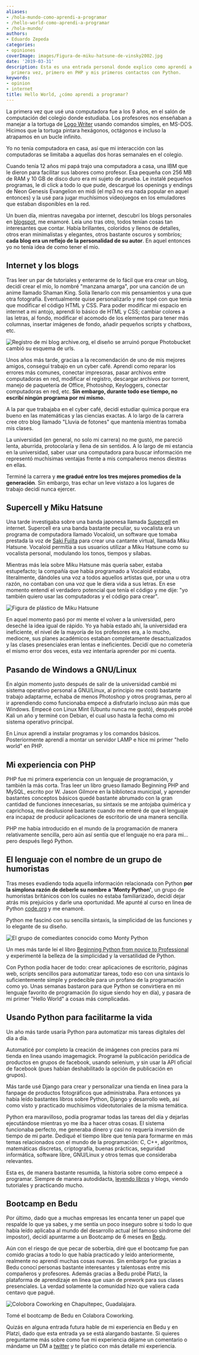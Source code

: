 ```yaml
---
aliases:
- /hola-mundo-como-aprendi-a-programar
- /hello-world-como-aprendi-a-programar
- /hola-mundo/
authors:
- Eduardo Zepeda
categories:
- opiniones
coverImage: images/Figura-de-miku-hatsune-de-vinsky2002.jpg
date: '2019-03-31'
description: Esta es una entrada personal donde explico como aprendí a programar por
  primera vez, primero en PHP y mis primeros contactos con Python.
keywords:
- opinion
- internet
title: Hello World, ¿cómo aprendi a programar?
---
```


La primera vez que usé una computadora fue a los 9 años, en el salón de computación del colegio donde estudiaba. Los profesores nos enseñaban a manejar a la tortuga de [Logo Writer](https://www.xataka.com/historia-tecnologica/tortuga-que-nos-enseno-a-programar-historia-logo-primer-lenguaje-programacion-disenado-para-ninos) usando comandos simples, en MS-DOS. Hicimos que la tortuga pintara hexágonos, octágonos e incluso la atrapamos en un bucle infinito.

Yo no tenía computadora en casa, así que mi interacción con las computadoras se limitaba a aquellas dos horas semanales en el colegio.

Cuando tenía 12 años mi papá trajo una computadora a casa, una IBM que le dieron para facilitar sus labores como profesor. Esa pequeña con 256 MB de RAM y 10 GB de disco duro era mi sujeto de prueba. Le instalé pequeños programas, le di click a todo lo que pude, descargué los openings y endings de Neon Genesis Evangelion en midi (el mp3 no era nada popular en aquel entonces) y la usé para jugar muchísimos videojuegos en los emuladores que estaban disponibles en la red.

Un buen día, mientras navegaba por internet, descubrí los blogs personales en [blogspot](https://www.blogger.com#?), me enamoré. Leía uno tras otro, todos tenían cosas tan interesantes que contar. Había brillantes, coloridos y llenos de detalles, otros eran minimalistas y elegantes, otros bastante oscuros y sombríos; **cada blog era un reflejo de la personalidad de su autor**. En aquel entonces yo no tenía idea de como tener el mío.

## Internet y los blogs

Tras leer un par de tutoriales y enterarme de lo fácil que era crear un blog, decidí crear el mío, lo nombré "manzana amarga", por una canción de un anime llamado Shaman King. Solía llenarlo con mis pensamientos y una que otra fotografía. Eventualmente quise personalizarlo y me topé con que tenía que modificar el código HTML y CSS. Para poder modificar mi espacio en internet a mi antojo, aprendí lo básico de HTML y CSS; cambiar colores a las letras, al fondo, modificar el acomodo de los elementos para tener más columnas, insertar imágenes de fondo, añadir pequeños scripts y chatboxs, etc.

![Registro de mi blog archive.org, el diseño se arruinó porque Photobucket cambió su esquema de urls.](images/blog-manzana-amarga.jpg "Registro de mi blog archive.org, el diseño se arruinó porque Photobucket cambió su esquema de urls.")

Unos años más tarde, gracias a la recomendación de uno de mis mejores amigos, conseguí trabajo en un cyber café. Aprendí como reparar los errores más comunes, conectar impresoras, pasar archivos entre computadoras en red, modificar el registro, descargar archivos por torrent, manejo de paquetería de Office, Photoshop, Keyloggers, conectar computadoras en red, etc. **Sin embargo, durante todo ese tiempo, no escribí ningún programa por mi mismo.**

A la par que trabajaba en el cyber café, decidí estudiar química porque era bueno en las matemáticas y las ciencias exactas. A lo largo de la carrera cree otro blog llamado "Lluvia de fotones" que mantenía mientras tomaba mis clases. 

La universidad (en general, no solo mi carrera) no me gustó, me pareció lenta, aburrida, protocolaría y llena de sin sentidos. A lo largo de mi estancia en la universidad, saber usar una computadora para buscar información me representó muchísimas ventajas frente a mis compañeros menos diestras en ellas.

Terminé la carrera y **me gradué entre los tres mejores promedios de la generación**. Sin embargo, tras echar un leve vistazo a los lugares de trabajo decidí nunca ejercer.

## Supercell y Miku Hatsune

Una tarde investigaba sobre una banda japonesa llamada [Supercell](https://www.supercell.jp/english.html) en internet. Supercell era una banda bastante peculiar, su vocalista era un programa de computadora llamado Vocaloid, un software que tomaba prestada la voz de [Saki Fujita](https://es.wikipedia.org/wiki/Saki_Fujita) para crear una cantante virtual, llamada Miku Hatsune. Vocaloid permitía a sus usuarios utilizar a Miku Hatsune como su vocalista personal, modulando los tonos, tiempos y sílabas.

Mientras más leía sobre Miku Hatsune más quería saber, estaba estupefacto; la compañía que había programado a Vocaloid estaba, literalmente, dándoles una voz a todos aquellos artistas que, por una u otra razón, no contaban con una voz que le diera vida a sus letras. En ese momento entendí el verdadero potencial que tenía el código y me dije: "yo también quiero usar las computadoras y el código para crear".

![Figura de plástico de Miku Hatsune](images/FiguraDeMikuHatsune.jpg "Figura de plástico de Miku Hatsune. Créditos de la imagen a 南menghua https://pixabay.com/es/users/%E5%8D%97menghua-19298964/ ")


En aquel momento pasó por mi mente el volver a la universidad, pero deseché la idea igual de rápido. Yo ya había estado ahí, la universidad era ineficiente, el nivel de la mayoría de los profesores era, a lo mucho, mediocre, sus planes académicos estaban completamente desactualizados y las clases presenciales eran lentas e ineficientes. Decidí que no cometería el mismo error dos veces, esta vez intentaría aprender por mi cuenta.

## Pasando de Windows a GNU/Linux

En algún momento justo después de salir de la universidad cambié mi sistema operativo personal a GNU/Linux, al principio me costó bastante trabajo adaptarme, echaba de menos Photoshop y otros programas, pero al ir aprendiendo como funcionaba empecé a disfrutarlo incluso aún más que Windows. Empecé con Linux Mint (Ubuntu nunca me gustó), después probé Kali un año y terminé con Debian, el cual uso hasta la fecha como mi sistema operativo principal. 

En Linux aprendí a instalar programas y los comandos básicos. Posteriormente aprendí a montar un servidor LAMP e hice mi primer "hello world" en PHP.

## Mi experiencia con PHP

PHP fue mi primera experiencia con un lenguaje de programación, y también la más corta. Tras leer un libro grueso llamado Beginning PHP and MySQL, escrito por W. Jason Gilmore en la biblioteca municipal, y aprender bastantes conceptos básicos quedé bastante abrumado con la gran cantidad de funciones innecesarias, su sintaxis se me antojaba quimérica y caprichosa, me desilusioné bastante cuando me enteré de que el lenguaje era incapaz de producir aplicaciones de escritorio de una manera sencilla. 

PHP me había introducido en el mundo de la programación de manera relativamente sencilla, pero aún así sentía que el lenguaje no era para mi... pero después llegó Python.

## El lenguaje con el nombre de un grupo de humoristas

Tras meses evadiendo toda aquella información relacionada con Python **por la simplona razón de deberle su nombre a 'Monty Python'**, un grupo de humoristas británicos con los cuales no estaba familiarizado, decidí dejar atrás mis prejuicios y darle una oportunidad. Me apunté al curso en linea de Python [code.org](https://code.org/) y me enamoré. 

Python me fascinó con su sencilla sintaxis, la simplicidad de las funciones y lo elegante de su diseño.

![El grupo de comediantes conocido como Monty Python](images/ElGrupoDeComediantesMontyPython.jpg "Fotografía del grupo de comediantes conocido como Monthy Python, del cual toma su nombre el lenguaje de programación.")

Un mes más tarde leí el libro [Beginning Python from novice to Professional](/es/aprender-python-desde-cero-resena-de-beginning-python/) y experimenté la belleza de la simplicidad y la versatilidad de Python. 

Con Python podía hacer de todo: crear aplicaciones de escritorio, páginas web, scripts sencillos para automatizar tareas, todo eso con una sintaxis lo suficientemente simple y predecible para un profano de la programación como yo. Unas semanas bastaron para que Python se convirtiera en mi lenguaje favorito de programación (lo sigue siendo hoy en día), y pasara de mi primer "Hello World" a cosas más complicadas.

## Usando Python para facilitarme la vida

Un año más tarde usaría Python para automatizar mis tareas digitales del día a día. 

Automaticé por completo la creación de imágenes con precios para mi tienda en linea usando imagemagick. Programé la publicación periódica de productos en grupos de facebook, usando selenium, y sin usar la API oficial de facebook (pues habían deshabilitado la opción de publicación en grupos). 

Más tarde usé Django para crear y personalizar una tienda en linea para la fanpage de productos fotográficos que administraba. Para entonces ya había leído bastantes libros sobre Python, Django y desarrollo web, así como visto y practicado muchísimos videotutoriales de la misma temática.

Python era maravilloso, podía programar todas las tareas del día y dejarlas ejecutándose mientras yo me iba a hacer otras cosas. El sistema funcionaba perfecto, me generaba dinero y casi no requería inversión de tiempo de mi parte. Dediqué el tiempo libre que tenía para formarme en más temas relacionados con el mundo de la programación: C, C++, algoritmos, matemáticas discretas, criptografía, buenas prácticas, seguridad informática, software libre, GNU/Linux y otros temas que consideraba relevantes.

Esta es, de manera bastante resumida, la historia sobre como empecé a programar. Siempre de manera autodidacta, [leyendo libros](/es/pages/libros-que-he-leido-y-resenas) y blogs, viendo tutoriales y practicando mucho.

## Bootcamp en Bedu

Por último, dado que a muchas empresas les encanta tener un papel que respalde lo que ya sabes, y me sentía un poco inseguro sobre si todo lo que había leído aplicaba al mundo del desarrollo actual (el famoso síndrome del impostor), decidí apuntarme a un Bootcamp de 6 meses en [Bedu](https://bedu.org).

Aún con el riesgo de que pecar de soberbia, diré que el bootcamp fue pan comido gracias a todo lo que había practicado y leído anteriormente, realmente no aprendí muchas cosas nuevas. Sin embargo fue gracias a Bedu conocí personas bastante interesantes y talentosas entre mis compañeros y profesores. Además gracias a Bedu probé Platzi, la plataforma de aprendizaje en linea que usan de prework para sus clases presenciales. La verdad solamente la comunidad hizo que valiera cada centavo que pagué.

![Colobora Coworking en Chapultepec, Guadalajara.](images/ColaboraCoworking.jpg "Imagen tomada del sitio web de Colabora.")

Tomé el bootcamp de Bedu en Colabora Coworking. 

Quizás en alguna entrada futura hable de mi experiencia en Bedu y en Platzi, dado que esta entrada ya se está alargando bastante. Si quieres preguntarme más sobre como fue mi experiencia déjame un comentario o mándame un DM a [twitter](https://twitter.com/hello_wired) y te platico con más detalle mi experiencia.